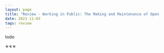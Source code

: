 ```yaml
---
layout: page
title: "Review - Working in Public: The Making and Maintenance of Open Source Software"
date: 2021-11-03
tags: review
---
```


todo

✭✭✭
